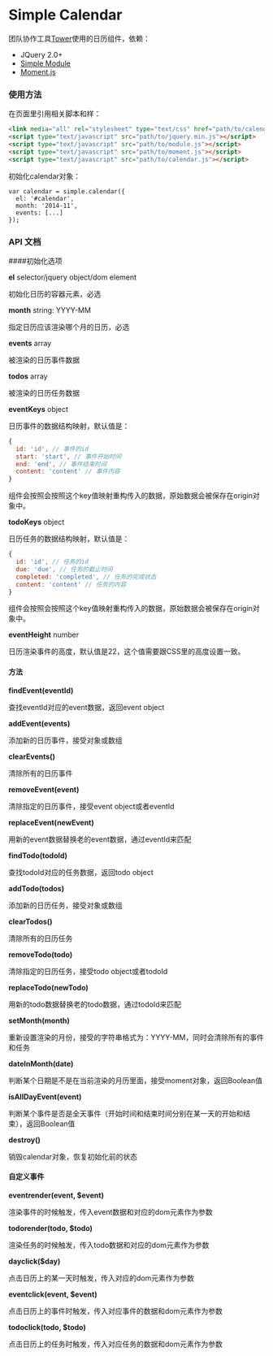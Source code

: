 Simple Calendar
=============

团队协作工具[Tower](http://tower.im)使用的日历组件，依赖：

- JQuery 2.0+
- [Simple Module](https://github.com/mycolorway/simple-module)
- [Moment.js](http://momentjs.com/)

### 使用方法

在页面里引用相关脚本和样：

```html
<link media="all" rel="stylesheet" type="text/css" href="path/to/calendar.css" />
<script type="text/javascript" src="path/to/jquery.min.js"></script>
<script type="text/javascript" src="path/to/module.js"></script>
<script type="text/javascript" src="path/to/moment.js"></script>
<script type="text/javascript" src="path/to/calendar.js"></script>
```

初始化calendar对象：

```
var calendar = simple.calendar({
  el: '#calendar',
  month: '2014-11',
  events: [...]
});

```

### API 文档

####初始化选项

__el__ selector/jquery object/dom element

初始化日历的容器元素，必选

__month__ string: YYYY-MM

指定日历应该渲染哪个月的日历，必选

__events__ array

被渲染的日历事件数据

__todos__ array

被渲染的日历任务数据

__eventKeys__ object

日历事件的数据结构映射，默认值是：
```js
{
  id: 'id', // 事件的id
  start: 'start', // 事件开始时间
  end: 'end', // 事件结束时间
  content: 'content' // 事件内容
}
```
组件会按照会按照这个key值映射重构传入的数据，原始数据会被保存在origin对象中。

__todoKeys__ object

日历任务的数据结构映射，默认值是：
```js
{
  id: 'id', // 任务的id
  due: 'due', // 任务的截止时间
  completed: 'completed', // 任务的完成状态
  content: 'content' // 任务的内容
}
```
组件会按照会按照这个key值映射重构传入的数据，原始数据会被保存在origin对象中。

__eventHeight__ number

日历渲染事件的高度，默认值是22，这个值需要跟CSS里的高度设置一致。


#### 方法

__findEvent(eventId)__

查找eventId对应的event数据，返回event object

__addEvent(events)__

添加新的日历事件，接受对象或数组

__clearEvents()__

清除所有的日历事件

__removeEvent(event)__

清除指定的日历事件，接受event object或者eventId

__replaceEvent(newEvent)__

用新的event数据替换老的event数据，通过eventId来匹配

__findTodo(todoId)__

查找todoId对应的任务数据，返回todo object

__addTodo(todos)__

添加新的日历任务，接受对象或数组

__clearTodos()__

清除所有的日历任务

__removeTodo(todo)__

清除指定的日历任务，接受todo object或者todoId

__replaceTodo(newTodo)__

用新的todo数据替换老的todo数据，通过todoId来匹配

__setMonth(month)__

重新设置渲染的月份，接受的字符串格式为：YYYY-MM，同时会清除所有的事件和任务

__dateInMonth(date)__

判断某个日期是不是在当前渲染的月历里面，接受moment对象，返回Boolean值

__isAllDayEvent(event)__

判断某个事件是否是全天事件（开始时间和结束时间分别在某一天的开始和结束），返回Boolean值

__destroy()__

销毁calendar对象，恢复初始化前的状态


#### 自定义事件

__eventrender(event, $event)__

渲染事件的时候触发，传入event数据和对应的dom元素作为参数

__todorender(todo, $todo)__

渲染任务的时候触发，传入todo数据和对应的dom元素作为参数

__dayclick($day)__

点击日历上的某一天时触发，传入对应的dom元素作为参数

__eventclick(event, $event)__

点击日历上的事件时触发，传入对应事件的数据和dom元素作为参数

__todoclick(todo, $todo)__

点击日历上的任务时触发，传入对应任务的数据和dom元素作为参数
